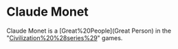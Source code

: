 # Claude Monet

Claude Monet is a [Great%20People](Great Person) in the "[Civilization%20%28series%29](Civilization)" games.